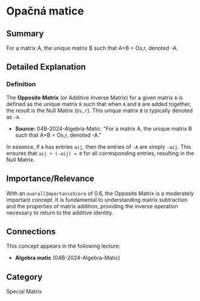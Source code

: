 # Opačná matice

## Summary
For a matrix A, the unique matrix B such that A+B = Os,r, denoted -A.

## Detailed Explanation
### Definition
The **Opposite Matrix** (or Additive Inverse Matrix) for a given matrix `A` is defined as the unique matrix `B` such that when `A` and `B` are added together, the result is the Null Matrix (`Os,r`). This unique matrix `B` is typically denoted as `-A`.

*   **Source:** 04B-2024-Algebra-Matic: "For a matrix A, the unique matrix B such that A+B = Os,r, denoted -A."

In essence, if `A` has entries `aij`, then the entries of `-A` are simply `-aij`. This ensures that `aij + (-aij) = 0` for all corresponding entries, resulting in the Null Matrix.

## Importance/Relevance
With an `overallImportanceScore` of 0.6, the Opposite Matrix is a moderately important concept. It is fundamental to understanding matrix subtraction and the properties of matrix addition, providing the inverse operation necessary to return to the additive identity.

## Connections
This concept appears in the following lecture:
*   **Algebra matic** (04B-2024-Algebra-Matic)

## Category
Special Matrix